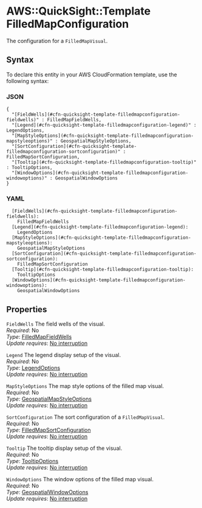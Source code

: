 # AWS::QuickSight::Template FilledMapConfiguration<a name="aws-properties-quicksight-template-filledmapconfiguration"></a>

The configuration for a `FilledMapVisual`\.

## Syntax<a name="aws-properties-quicksight-template-filledmapconfiguration-syntax"></a>

To declare this entity in your AWS CloudFormation template, use the following syntax:

### JSON<a name="aws-properties-quicksight-template-filledmapconfiguration-syntax.json"></a>

```
{
  "[FieldWells](#cfn-quicksight-template-filledmapconfiguration-fieldwells)" : FilledMapFieldWells,
  "[Legend](#cfn-quicksight-template-filledmapconfiguration-legend)" : LegendOptions,
  "[MapStyleOptions](#cfn-quicksight-template-filledmapconfiguration-mapstyleoptions)" : GeospatialMapStyleOptions,
  "[SortConfiguration](#cfn-quicksight-template-filledmapconfiguration-sortconfiguration)" : FilledMapSortConfiguration,
  "[Tooltip](#cfn-quicksight-template-filledmapconfiguration-tooltip)" : TooltipOptions,
  "[WindowOptions](#cfn-quicksight-template-filledmapconfiguration-windowoptions)" : GeospatialWindowOptions
}
```

### YAML<a name="aws-properties-quicksight-template-filledmapconfiguration-syntax.yaml"></a>

```
  [FieldWells](#cfn-quicksight-template-filledmapconfiguration-fieldwells):
    FilledMapFieldWells
  [Legend](#cfn-quicksight-template-filledmapconfiguration-legend):
    LegendOptions
  [MapStyleOptions](#cfn-quicksight-template-filledmapconfiguration-mapstyleoptions):
    GeospatialMapStyleOptions
  [SortConfiguration](#cfn-quicksight-template-filledmapconfiguration-sortconfiguration):
    FilledMapSortConfiguration
  [Tooltip](#cfn-quicksight-template-filledmapconfiguration-tooltip):
    TooltipOptions
  [WindowOptions](#cfn-quicksight-template-filledmapconfiguration-windowoptions):
    GeospatialWindowOptions
```

## Properties<a name="aws-properties-quicksight-template-filledmapconfiguration-properties"></a>

`FieldWells` <a name="cfn-quicksight-template-filledmapconfiguration-fieldwells"></a>
The field wells of the visual\.  
_Required_: No  
_Type_: [FilledMapFieldWells](aws-properties-quicksight-template-filledmapfieldwells.md)  
_Update requires_: [No interruption](https://docs.aws.amazon.com/AWSCloudFormation/latest/UserGuide/using-cfn-updating-stacks-update-behaviors.html#update-no-interrupt)

`Legend` <a name="cfn-quicksight-template-filledmapconfiguration-legend"></a>
The legend display setup of the visual\.  
_Required_: No  
_Type_: [LegendOptions](aws-properties-quicksight-template-legendoptions.md)  
_Update requires_: [No interruption](https://docs.aws.amazon.com/AWSCloudFormation/latest/UserGuide/using-cfn-updating-stacks-update-behaviors.html#update-no-interrupt)

`MapStyleOptions` <a name="cfn-quicksight-template-filledmapconfiguration-mapstyleoptions"></a>
The map style options of the filled map visual\.  
_Required_: No  
_Type_: [GeospatialMapStyleOptions](aws-properties-quicksight-template-geospatialmapstyleoptions.md)  
_Update requires_: [No interruption](https://docs.aws.amazon.com/AWSCloudFormation/latest/UserGuide/using-cfn-updating-stacks-update-behaviors.html#update-no-interrupt)

`SortConfiguration` <a name="cfn-quicksight-template-filledmapconfiguration-sortconfiguration"></a>
The sort configuration of a `FilledMapVisual`\.  
_Required_: No  
_Type_: [FilledMapSortConfiguration](aws-properties-quicksight-template-filledmapsortconfiguration.md)  
_Update requires_: [No interruption](https://docs.aws.amazon.com/AWSCloudFormation/latest/UserGuide/using-cfn-updating-stacks-update-behaviors.html#update-no-interrupt)

`Tooltip` <a name="cfn-quicksight-template-filledmapconfiguration-tooltip"></a>
The tooltip display setup of the visual\.  
_Required_: No  
_Type_: [TooltipOptions](aws-properties-quicksight-template-tooltipoptions.md)  
_Update requires_: [No interruption](https://docs.aws.amazon.com/AWSCloudFormation/latest/UserGuide/using-cfn-updating-stacks-update-behaviors.html#update-no-interrupt)

`WindowOptions` <a name="cfn-quicksight-template-filledmapconfiguration-windowoptions"></a>
The window options of the filled map visual\.  
_Required_: No  
_Type_: [GeospatialWindowOptions](aws-properties-quicksight-template-geospatialwindowoptions.md)  
_Update requires_: [No interruption](https://docs.aws.amazon.com/AWSCloudFormation/latest/UserGuide/using-cfn-updating-stacks-update-behaviors.html#update-no-interrupt)
